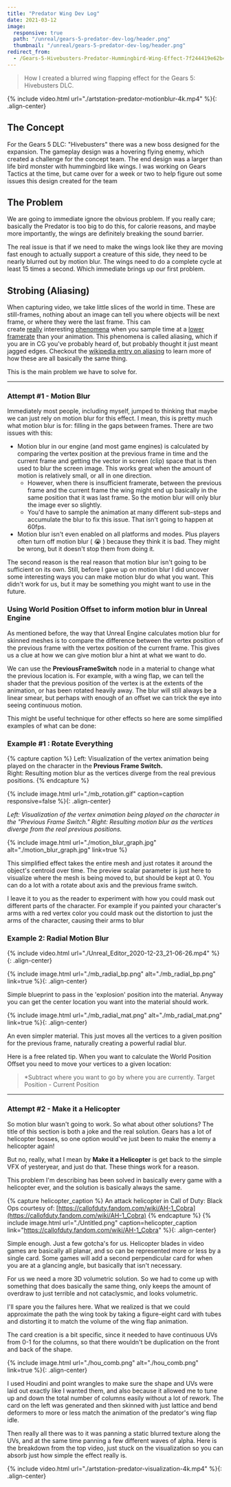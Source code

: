```yaml
---
title: "Predator Wing Dev Log"
date: 2021-03-12
image: 
  responsive: true
  path: "/unreal/gears-5-predator-dev-log/header.png"
  thumbnail: "/unreal/gears-5-predator-dev-log/header.png"
redirect_from:
  - /Gears-5-Hivebusters-Predator-Hummingbird-Wing-Effect-7f244419e62b4c36b6bf00f1ffddf4ca
---
```


> How I created a blurred wing flapping effect for the Gears 5: Hivebusters DLC.

{% include video.html url="./artstation-predator-motionblur-4k.mp4" %}{: .align-center}

## The Concept

For the Gears 5 DLC: "Hivebusters" there was a new boss designed for the expansion. The gameplay design was a hovering flying enemy, which created a challenge for the concept team. The end design was a larger than life bird monster with hummingbird like wings. I was working on Gears Tactics at the time, but came over for a week or two to help figure out some issues this design created for the team

## The Problem

We are going to immediate ignore the obvious problem. If you really care; basically the Predator is too big to do this, for calorie reasons, and maybe more importantly, the wings are definitely breaking the sound barrier.

The real issue is that if we need to make the wings look like they are moving fast enough to actually support a creature of this side, they need to be nearly blurred out by motion blur. The wings need to do a complete cycle at least 15 times a second. Which immediate brings up our first problem.

## Strobing (Aliasing)

When capturing video, we take little slices of the world in time. These are still-frames, nothing about an image can tell you where objects will be next frame, or where they were the last frame. This can create [really](https://www.youtube.com/watch?v=uENITui5_jU) interesting [phenomena](https://www.youtube.com/watch?v=QOwzkND_ooU) when you sample time at a [lower framerate](https://www.youtube.com/watch?v=BFeUb1mnKyQ) than your animation. This phenomena is called aliasing, which if you are in CG you've probably heard of, but probably thought it just meant jagged edges. Checkout the [wikipedia entry on aliasing](https://en.wikipedia.org/wiki/Aliasing) to learn more of how these are all basically the same thing.

This is the main problem we have to solve for.

---

### Attempt #1 - Motion Blur

Immediately most people, including myself, jumped to thinking that maybe we can just rely on motion blur for this effect. I mean, this is pretty much what motion blur is for: filling in the gaps between frames. There are two issues with this:

- Motion blur in our engine (and most game engines) is calculated by comparing the vertex position at the previous frame in time and the current frame and getting the vector in screen (clip) space that is then used to blur the screen image. This works great when the amount of motion is relatively small, or all in one direction.
    - However, when there is insufficient framerate, between the previous frame and the current frame the wing might end up basically in the same position that it was last frame. So the motion blur will only blur the image ever so slightly.
    - You'd have to sample the animation at many different sub-steps and accumulate the blur to fix this issue. That isn't going to happen at 60fps.
- Motion blur isn't even enabled on all platforms and modes. Plus players often turn off motion blur ( 😭 ) because they think it is bad. They might be wrong, but it doesn't stop them from doing it.

The second reason is the real reason that motion blur isn't going to be sufficient on its own. Still, before I gave up on motion blur I did uncover some interesting ways you can make motion blur do what you want. This didn't work for us, but it may be something you might want to use in the future.

### Using World Position Offset to inform motion blur in Unreal Engine

As mentioned before, the way that Unreal Engine calculates motion blur for skinned meshes is to compare the difference between the vertex position of the previous frame with the vertex position of the current frame. This gives us a clue at how we can give motion blur a hint at what we want to do.

We can use the **PreviousFrameSwitch** node in a material to change what the previous location is. For example, with a wing flap, we can tell the shader that the previous position of the vertex is at the extents of the animation, or has been rotated heavily away. The blur will still always be a linear smear, but perhaps with enough of an offset we can trick the eye into seeing continuous motion.

This might be useful technique for other effects so here are some simplified examples of what can be done:

### Example #1 : Rotate Everything

{% capture caption %}
Left: Visualization of the vertex animation being played on the character in the **Previous Frame Switch.**  
Right: Resulting motion blur as the vertices diverge from the real previous positions.
{% endcapture %}

{% include image.html url="./mb_rotation.gif" caption=caption responsive=false %}{: .align-center}

*Left: Visualization of the vertex animation being played on the character in the "Previous Frame Switch."
Right: Resulting motion blur as the vertices diverge from the real previous positions.*

{% include image.html url="./motion_blur_graph.jpg" alt="./motion_blur_graph.jpg" link=true %}

This simplified effect takes the entire mesh and just rotates it around the object's centroid over time. The preview scalar parameter is just here to visualize where the mesh is being moved to, but should be kept at 0. You can do a lot with a rotate about axis and the previous frame switch.

I leave it to you as the reader to experiment with how you could mask out different parts of the character. For example if you painted your character's arms with a red vertex color you could mask out the distortion to just the arms of the character, causing their arms to blur

### Example 2: Radial Motion Blur

{% include video.html url="./Unreal_Editor_2020-12-23_21-06-26.mp4" %}{: .align-center}

{% include image.html url="./mb_radial_bp.png" alt="./mb_radial_bp.png" link=true %}{: .align-center}

Simple blueprint to pass in the 'explosion' position into the material. Anyway you can get the center location you want into the material should work.

{% include image.html url="./mb_radial_mat.png" alt="./mb_radial_mat.png" link=true %}{: .align-center}

An even simpler material. This just moves all the vertices to a given position for the previous frame, naturally creating a powerful radial blur.

Here is a free related tip. When you want to calculate the World Position Offset you need to move your vertices to a given location:

> *Subtract where you want to go by where you are currently.
Target Position - Current Position
> 

---

### Attempt #2 - Make it a Helicopter

So motion blur wasn't going to work. So what about other solutions? The title of this section is both a joke and the real solution. Gears has a lot of helicopter bosses, so one option would've just been to make the enemy a helicopter again!

But no, really, what I mean by **Make it a Helicopter** is get back to the simple VFX of yesteryear, and just do that. These things work for a reason.

This problem I'm describing has been solved in basically every game with a helicopter ever, and the solution is basically always the same.

{% capture helicopter_caption %}
An attack helicopter in Call of Duty: Black Ops courtesy of: [https://callofduty.fandom.com/wiki/AH-1_Cobra](https://callofduty.fandom.com/wiki/AH-1_Cobra)
{% endcapture %}
{% include image.html url="./Untitled.png" caption=helicopter_caption link="https://callofduty.fandom.com/wiki/AH-1_Cobra" %}{: .align-center}

Simple enough. Just a few gotcha's for us. Helicopter blades in video games are basically all planar, and so can be represented more or less by a single card. Some games will add a second perpendicular card for when you are at a glancing angle, but basically that isn't necessary.

For us we need a more 3D volumetric solution. So we had to come up with something that does basically the same thing, only keeps the amount of overdraw to just terrible and not cataclysmic, and looks volumetric.

I'll spare you the failures here. What we realized is that we could approximate the path the wing took by taking a figure-eight card with tubes and distorting it to match the volume of the wing flap animation.

The card creation is a bit specific, since it needed to have continuous UVs from 0-1 for the columns, so that there wouldn't be duplication on the front and back of the shape.

{% include image.html url="./hou_comb.png" alt="./hou_comb.png" link=true %}{: .align-center}

I used Houdini and point wrangles to make sure the shape and UVs were laid out exactly like I wanted them, and also because it allowed me to tune up and down the total number of columns easily without a lot of rework. The card on the left was generated and then skinned with just lattice and bend deformers to more or less match the animation of the predator's wing flap idle.

Then really all there was to it was panning a static blurred texture along the UVs, and at the same time panning a few different waves of alpha. Here is the breakdown from the top video, just stuck on the visualization so you can absorb just how simple the effect really is.

{% include video.html url="./artstation-predator-visualization-4k.mp4" %}{: .align-center}